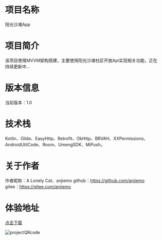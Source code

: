 # 项目名称
阳光沙滩App
# 项目简介
该项目使用MVVM架构搭建，主要使用阳光沙滩社区开放Api实现相关功能，正在持续更新中...
# 版本信息
当前版本：1.0
# 技术栈
Kotlin、Glide、EasyHttp、Retrofit、OkHttp、BRVAH、XXPermissions、AndroidUtilCode、Room、UmengSDK、MiPush。
# 关于作者
作者昵称：A Lonely Cat、anjiemo
github：https://github.com/anjiemo
gitee：https://gitee.com/anjiemo
# 体验地址
[点击下载](https://wwa.lanzoui.com/ilD2yq91c8b)

![projectQRcode](https://gitee.com/anjiemo/figure-bed/raw/master/img/20210618180210.png)